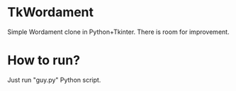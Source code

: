 TkWordament
===========

Simple Wordament clone in Python+Tkinter.
There is room for improvement.

How to run?
===========

Just run "guy.py" Python script.

